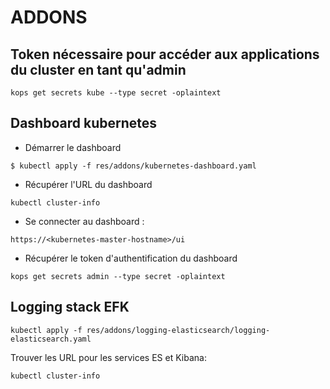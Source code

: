 # ADDONS

## Token nécessaire pour accéder aux applications du cluster en tant qu'admin

```
kops get secrets kube --type secret -oplaintext
```

## Dashboard kubernetes

* Démarrer le dashboard

```
$ kubectl apply -f res/addons/kubernetes-dashboard.yaml
```

* Récupérer l'URL du dashboard

```
kubectl cluster-info
```

* Se connecter au dashboard : 

```
https://<kubernetes-master-hostname>/ui
```

* Récupérer le token d'authentification du dashboard

```
kops get secrets admin --type secret -oplaintext
```


## Logging stack EFK

```
kubectl apply -f res/addons/logging-elasticsearch/logging-elasticsearch.yaml
```

Trouver les URL pour les services ES et Kibana: 
```
kubectl cluster-info
```
